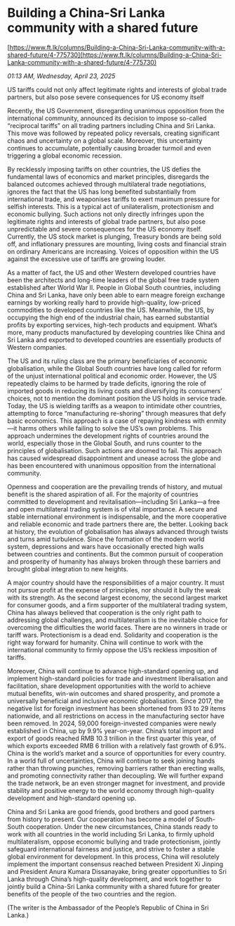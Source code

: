 # Building a China-Sri Lanka community with a shared future

[https://www.ft.lk/columns/Building-a-China-Sri-Lanka-community-with-a-shared-future/4-775730](https://www.ft.lk/columns/Building-a-China-Sri-Lanka-community-with-a-shared-future/4-775730)

*01:13 AM, Wednesday, April 23, 2025*

US tariffs could not only affect legitimate rights and interests of global trade partners, but also pose severe consequences for US economy itself

Recently, the US Government, disregarding unanimous opposition from the international community, announced its decision to impose so-called “reciprocal tariffs” on all trading partners including China and Sri Lanka. This move was followed by repeated policy reversals, creating significant chaos and uncertainty on a global scale. Moreover, this uncertainty continues to accumulate, potentially causing broader turmoil and even triggering a global economic recession.

By recklessly imposing tariffs on other countries, the US defies the fundamental laws of economics and market principles, disregards the balanced outcomes achieved through multilateral trade negotiations, ignores the fact that the US has long benefited substantially from international trade, and weaponises tariffs to exert maximum pressure for selfish interests. This is a typical act of unilateralism, protectionism and economic bullying. Such actions not only directly infringes upon the legitimate rights and interests of global trade partners, but also pose unpredictable and severe consequences for the US economy itself. Currently, the US stock market is plunging, Treasury bonds are being sold off, and inflationary pressures are mounting, living costs and financial strain on ordinary Americans are increasing. Voices of opposition within the US against the excessive use of tariffs are growing louder.

As a matter of fact, the US and other Western developed countries have been the architects and long-time leaders of the global free trade system established after World War II. People in Global South countries, including China and Sri Lanka, have only been able to earn meagre foreign exchange earnings by working really hard to provide high-quality, low-priced commodities to developed countries like the US. Meanwhile, the US, by occupying the high end of the industrial chain, has earned substantial profits by exporting services, high-tech products and equipment. What’s more, many products manufactured by developing countries like China and Sri Lanka and exported to developed countries are essentially products of Western companies.

The US and its ruling class are the primary beneficiaries of economic globalisation, while the Global South countries have long called for reform of the unjust international political and economic order. However, the US repeatedly claims to be harmed by trade deficits, ignoring the role of imported goods in reducing its living costs and diversifying its consumers’ choices, not to mention the dominant position the US holds in service trade. Today, the US is wielding tariffs as a weapon to intimidate other countries, attempting to force “manufacturing re-shoring” through measures that defy basic economics. This approach is a case of repaying kindness with enmity—it harms others while failing to solve the US’s own problems. This approach undermines the development rights of countries around the world, especially those in the Global South, and runs counter to the principles of globalisation. Such actions are doomed to fail. This approach has caused widespread disappointment and unease across the globe and has been encountered with unanimous opposition from the international community.

Openness and cooperation are the prevailing trends of history, and mutual benefit is the shared aspiration of all. For the majority of countries committed to development and revitalisation—including Sri Lanka—a free and open multilateral trading system is of vital importance. A secure and stable international environment is indispensable, and the more cooperative and reliable economic and trade partners there are, the better. Looking back at history, the evolution of globalisation has always advanced through twists and turns amid turbulence. Since the formation of the modern world system, depressions and wars have occasionally erected high walls between countries and continents. But the common pursuit of cooperation and prosperity of humanity has always broken through these barriers and brought global integration to new heights.

A major country should have the responsibilities of a major country. It must not pursue profit at the expense of principles, nor should it bully the weak with its strength. As the second largest economy, the second largest market for consumer goods, and a firm supporter of the multilateral trading system, China has always believed that cooperation is the only right path to addressing global challenges, and multilateralism is the inevitable choice for overcoming the difficulties the world faces. There are no winners in trade or tariff wars. Protectionism is a dead end. Solidarity and cooperation is the right way forward for humanity. China will continue to work with the international community to firmly oppose the US’s reckless imposition of tariffs.

Moreover, China will continue to advance high-standard opening up, and implement high-standard policies for trade and investment liberalisation and facilitation, share development opportunities with the world to achieve mutual benefits, win-win outcomes and shared prosperity, and promote a universally beneficial and inclusive economic globalisation. Since 2017, the negative list for foreign investment has been shortened from 93 to 29 items nationwide, and all restrictions on access in the manufacturing sector have been removed. In 2024, 59,000 foreign-invested companies were newly established in China, up by 9.9% year-on-year. China’s total import and export of goods reached RMB 10.3 trillion in the first quarter this year, of which exports exceeded RMB 6 trillion with a relatively fast growth of 6.9%. China is the world’s market and a source of opportunities for every country. In a world full of uncertainties, China will continue to seek joining hands rather than throwing punches, removing barriers rather than erecting walls, and promoting connectivity rather than decoupling. We will further expand the trade network, be an even stronger magnet for investment, and provide stability and positive energy to the world economy through high-quality development and high-standard opening up.

China and Sri Lanka are good friends, good brothers and good partners from history to present. Our cooperation has become a model of South-South cooperation. Under the new circumstances, China stands ready to work with all countries in the world including Sri Lanka, to firmly uphold multilateralism, oppose economic bullying and trade protectionism, jointly safeguard international fairness and justice, and strive to foster a stable global environment for development. In this process, China will resolutely implement the important consensus reached between President Xi Jinping and President Anura Kumara Dissanayake, bring greater opportunities to Sri Lanka through China’s high-quality development, and work together to jointly build a China-Sri Lanka community with a shared future for greater benefits of the people of the two countries and the region.

(The writer is the Ambassador of the People’s Republic of China in Sri Lanka.)


